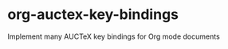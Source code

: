 org-auctex-key-bindings
=======================

Implement many AUCTeX key bindings for Org mode documents
